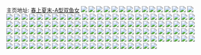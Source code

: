 主页地址: [春上夏末-A型双鱼女](https://weibo.com/u/1771567317) 
![](https://wx4.sinaimg.cn/mw2000/6997f8d5ly1h9phu1e51wj20u014010i.jpg) 
![](https://wx4.sinaimg.cn/mw2000/6997f8d5ly1h9phu3apk0j20u0140thx.jpg) 
![](https://wx4.sinaimg.cn/mw2000/6997f8d5ly1h9phu5c9y9j20u0140dmr.jpg) 
![](https://wx4.sinaimg.cn/mw2000/6997f8d5ly1h9phu7srahj20u0140akf.jpg) 
![](https://wx4.sinaimg.cn/mw2000/6997f8d5ly1h9phu8x0uaj20u0140agc.jpg) 
![](https://wx4.sinaimg.cn/mw2000/6997f8d5ly1h9phua6cj2j21400u00y8.jpg) 
![](https://wx4.sinaimg.cn/mw2000/6997f8d5ly1h9phubv09ej20u0140wni.jpg) 
![](https://wx4.sinaimg.cn/mw2000/6997f8d5ly1h9phud5c6ej21400u0n4c.jpg) 
![](https://wx4.sinaimg.cn/mw2000/6997f8d5ly1h9phuetprdj20u0140dlb.jpg) 
![](https://wx4.sinaimg.cn/mw2000/6997f8d5ly1h9phugni14j20u0140dmj.jpg) 
![](https://wx4.sinaimg.cn/mw2000/6997f8d5ly1h9phuiquvoj20u0140n3u.jpg) 
![](https://wx4.sinaimg.cn/mw2000/6997f8d5ly1h9phul0ko5j20u0140af1.jpg) 
![](https://wx4.sinaimg.cn/mw2000/6997f8d5ly1h9om3iluozj22bc3344qr.jpg) 
![](https://wx4.sinaimg.cn/mw2000/6997f8d5ly1h9om3ksvowj22bc334hdv.jpg) 
![](https://wx4.sinaimg.cn/mw2000/6997f8d5ly1h9om3lsahtj22bc334u0y.jpg) 
![](https://wx4.sinaimg.cn/mw2000/6997f8d5ly1h9om3msohaj23342bce82.jpg) 
![](https://wx4.sinaimg.cn/mw2000/6997f8d5ly1h9om3nqp33j23342bc7wi.jpg) 
![](https://wx4.sinaimg.cn/mw2000/6997f8d5ly1h9om3ppbxjj23s051ckjr.jpg) 
![](https://wx4.sinaimg.cn/mw2000/6997f8d5ly1h9om3s1npvj23s051c7wm.jpg) 
![](https://wx4.sinaimg.cn/mw2000/6997f8d5ly1h34o8h5pplj20go0kq3zy.jpg) 
![](https://wx4.sinaimg.cn/mw2000/6997f8d5ly1h0ewb7uuo7j23s051c1l2.jpg) 
![](https://wx4.sinaimg.cn/mw2000/6997f8d5ly1gyxdth34thj20u0140wjb.jpg) 
![](https://wx4.sinaimg.cn/mw2000/6997f8d5ly1gxsv2e8mf3j23s051cb2d.jpg) 
![](https://wx4.sinaimg.cn/mw2000/6997f8d5ly1gxi9ow91lxj22bc334qv7.jpg) 
![](https://wx4.sinaimg.cn/mw2000/6997f8d5ly1gxi9x6mj55j22bc334u0z.jpg) 
![](https://wx4.sinaimg.cn/mw2000/6997f8d5ly1gxi9x85xogj22bc334b2b.jpg) 
![](https://wx4.sinaimg.cn/mw2000/6997f8d5ly1gxi9xa4uvjj23342bcx6s.jpg) 
![](https://wx4.sinaimg.cn/mw2000/6997f8d5ly1gxi9xbtdj9j22bc334x6s.jpg) 
![](https://wx4.sinaimg.cn/mw2000/6997f8d5ly1gxi9xcx2csj22bc3347wj.jpg) 
![](https://wx4.sinaimg.cn/mw2000/6997f8d5ly1gxi9xdzjq1j23342bchdv.jpg) 
![](https://wx4.sinaimg.cn/mw2000/6997f8d5ly1gxi9xezuxvj23342bc4qr.jpg) 
![](https://wx4.sinaimg.cn/mw2000/6997f8d5ly1gxi9xgne69j22bc334kjn.jpg) 
![](https://wx4.sinaimg.cn/mw2000/6997f8d5ly1gxi9xidf0aj23s051ce85.jpg) 
![](https://wx4.sinaimg.cn/mw2000/6997f8d5ly1gxi9yd88m0j22bc334hdw.jpg) 
![](https://wx4.sinaimg.cn/mw2000/6997f8d5ly1gxi9yf9z7lj23s051cqva.jpg) 
![](https://wx4.sinaimg.cn/mw2000/6997f8d5ly1gx2afubwu6j23s051cqva.jpg) 
![](https://wx4.sinaimg.cn/mw2000/6997f8d5ly1gwqlwks06sj22bc334e82.jpg) 
![](https://wx4.sinaimg.cn/mw2000/6997f8d5ly1gwikq70lo9j20dc0noq4w.jpg) 
![](https://wx4.sinaimg.cn/mw2000/6997f8d5ly1gwikq7frvsj20j60j6405.jpg) 
![](https://wx4.sinaimg.cn/mw2000/6997f8d5ly1gwikq7wfitj20xc1g614b.jpg) 
![](https://wx4.sinaimg.cn/mw2000/6997f8d5ly1gwikq89gvnj20f00f0jrj.jpg) 
![](https://wx4.sinaimg.cn/mw2000/6997f8d5ly1gwhb8829x7j20u0140tf4.jpg) 
![](https://wx4.sinaimg.cn/mw2000/6997f8d5ly1gwf28newrhj22bc3341kx.jpg) 
![](https://wx4.sinaimg.cn/mw2000/6997f8d5ly1gwf28okt15j22bc334npe.jpg) 
![](https://wx4.sinaimg.cn/mw2000/6997f8d5ly1gwf28qtt3mj22bc334qv5.jpg) 
![](https://wx4.sinaimg.cn/mw2000/6997f8d5ly1gwcnwl6e4uj20u014044n.jpg) 
![](https://wx4.sinaimg.cn/mw2000/6997f8d5ly1gv9hrwgamsj20j60j6t9w.jpg) 
![](https://wx4.sinaimg.cn/mw2000/001VTjAply1gv4e839gb9j60u0140gtx02.jpg) 
![](https://wx4.sinaimg.cn/mw2000/001VTjAply1gv3olyh45fj60u0140n2e02.jpg) 
![](https://wx4.sinaimg.cn/mw2000/001VTjAply1guxppz4hafj62b42b41ky02.jpg) 
![](https://wx4.sinaimg.cn/mw2000/001VTjAply1gus2lqnhazj63s03s0u0z02.jpg) 
![](https://wx4.sinaimg.cn/mw2000/001VTjAply1gup5a04an3j60u00u0q5q02.jpg) 
![](https://wx4.sinaimg.cn/mw2000/001VTjAply1gu11njrdf8j60u0140grj02.jpg) 
![](https://wx4.sinaimg.cn/mw2000/001VTjAply1gtwja12uj4j62bc334npe02.jpg) 
![](https://wx4.sinaimg.cn/mw2000/6997f8d5ly1gt4z8tp2mkj21400u07cf.jpg) 
![](https://wx4.sinaimg.cn/mw2000/6997f8d5gy1gkp3l8g2vjj205c040dh4.jpg) 
![](https://wx4.sinaimg.cn/mw2000/6997f8d5ly1gb51ciykhhj20u014010v.jpg) 
![](https://wx4.sinaimg.cn/mw2000/6997f8d5ly1gb1l1z68qcj21400u0zqy.jpg) 
![](https://wx4.sinaimg.cn/mw2000/6997f8d5ly1gaghuw4xgyj22bc334hdv.jpg) 
![](https://wx4.sinaimg.cn/mw2000/6997f8d5ly1gaghuxaq30j22bc3344qr.jpg) 
![](https://wx4.sinaimg.cn/mw2000/6997f8d5ly1gaghuzf0i0j22bc3341kz.jpg) 
![](https://wx4.sinaimg.cn/mw2000/6997f8d5ly1gaghv0gtfwj22bc334qv6.jpg) 
![](https://wx4.sinaimg.cn/mw2000/6997f8d5ly1gaghv18rp7j23342bce82.jpg) 
![](https://wx4.sinaimg.cn/mw2000/6997f8d5ly1gaghv29896j23342bcnpf.jpg) 
![](https://wx4.sinaimg.cn/mw2000/6997f8d5ly1gaghv3ko61j22bc334x6q.jpg) 
![](https://wx4.sinaimg.cn/mw2000/6997f8d5ly1gaghv4nel9j23342bc1kz.jpg) 
![](https://wx4.sinaimg.cn/mw2000/6997f8d5ly1gaghv5n44tj23342bcqv6.jpg) 
![](https://wx4.sinaimg.cn/mw2000/6997f8d5ly1gaghv6hencj23342bc4qq.jpg) 
![](https://wx4.sinaimg.cn/mw2000/6997f8d5ly1gaghv7wddhj23342bc1ky.jpg) 
![](https://wx4.sinaimg.cn/mw2000/6997f8d5ly1gaghv9hu31j23k02o0npf.jpg) 
![](https://wx4.sinaimg.cn/mw2000/6997f8d5ly1gaghvamx65j22bc334e83.jpg) 
![](https://wx4.sinaimg.cn/mw2000/6997f8d5ly1g9tneb6knsj20u0140grz.jpg) 
![](https://wx4.sinaimg.cn/mw2000/6997f8d5ly1g8yflfqccqj20u0140dnk.jpg) 
![](https://wx4.sinaimg.cn/mw2000/6997f8d5ly1g8yfmezbkkj20u0140gvb.jpg) 
![](https://wx4.sinaimg.cn/mw2000/6997f8d5ly1g7zz03s0bfj20u014078k.jpg) 
![](https://wx4.sinaimg.cn/mw2000/6997f8d5ly1g7zz04rdpfj21400u0te7.jpg) 
![](https://wx4.sinaimg.cn/mw2000/6997f8d5ly1g7zz05kyk2j20u0140agq.jpg) 
![](https://wx4.sinaimg.cn/mw2000/6997f8d5ly1g7pfg3m3zpj21400u0wnb.jpg) 
![](https://wx4.sinaimg.cn/mw2000/6997f8d5ly1g7pfg4y13gj21400u0dpn.jpg) 
![](https://wx4.sinaimg.cn/mw2000/6997f8d5ly1g6tobi84itj20p00y17mg.jpg) 
![](https://wx4.sinaimg.cn/mw2000/6997f8d5ly1g6tobilskwj20p00y1k52.jpg) 
![](https://wx4.sinaimg.cn/mw2000/6997f8d5ly1g6tobizr9nj20p00y1n84.jpg) 
![](https://wx4.sinaimg.cn/mw2000/6997f8d5ly1g6tobjqgu5j20p00y1wot.jpg) 
![](https://wx4.sinaimg.cn/mw2000/6997f8d5ly1g6tobk13x2j20p00y1wqg.jpg) 
![](https://wx4.sinaimg.cn/mw2000/6997f8d5ly1g6tobkeepjj20p00y115l.jpg) 
![](https://wx4.sinaimg.cn/mw2000/6997f8d5ly1g6sjj9bpzpj21n41lh4qp.jpg) 
![](https://wx4.sinaimg.cn/mw2000/6997f8d5ly1g6owu8r0faj20u01407c1.jpg) 
![](https://wx4.sinaimg.cn/mw2000/6997f8d5ly1g6owuam0tzj20u0142n40.jpg) 
![](https://wx4.sinaimg.cn/mw2000/6997f8d5ly1g6owubb701j20u0142dkf.jpg) 
![](https://wx4.sinaimg.cn/mw2000/6997f8d5ly1g6owuc0b7hj20u0142te4.jpg) 
![](https://wx4.sinaimg.cn/mw2000/6997f8d5ly1g6owucqjlbj20u0140ag7.jpg) 
![](https://wx4.sinaimg.cn/mw2000/6997f8d5ly1g6owudyuc0j21400u07d2.jpg) 
![](https://wx4.sinaimg.cn/mw2000/6997f8d5ly1g68ukogxe0j20u00rhtmf.jpg) 
![](https://wx4.sinaimg.cn/mw2000/6997f8d5ly1g68ukp0yzxj20u00qok1b.jpg) 
![](https://wx4.sinaimg.cn/mw2000/6997f8d5ly1g68ukpb90rj20u00un49f.jpg) 
![](https://wx4.sinaimg.cn/mw2000/6997f8d5ly1g68ukpquzwj20zk0np1gr.jpg) 
![](https://wx4.sinaimg.cn/mw2000/6997f8d5ly1g68ukqdt7dj20sg15dk8e.jpg) 
![](https://wx4.sinaimg.cn/mw2000/6997f8d5ly1g68uks63wmj20pu0c7jyh.jpg) 
![](https://wx4.sinaimg.cn/mw2000/6997f8d5ly1g67q23piq8j20m80m8wfb.jpg) 
![](https://wx4.sinaimg.cn/mw2000/6997f8d5ly1g67q23wy0sj20dw0hggm3.jpg) 
![](https://wx4.sinaimg.cn/mw2000/6997f8d5ly1g67q2446eyj20hs0a0aao.jpg) 
![](https://wx4.sinaimg.cn/mw2000/6997f8d5ly1g602vlyxdsj20u01420wi.jpg) 
![](https://wx4.sinaimg.cn/mw2000/6997f8d5ly1g602vmql8dj20u014042e.jpg) 
![](https://wx4.sinaimg.cn/mw2000/6997f8d5ly1g5yavlvnhkj209s06474a.jpg) 
![](https://wx4.sinaimg.cn/mw2000/6997f8d5ly1g5xbfpah5nj20hs0bt74k.jpg) 
![](https://wx4.sinaimg.cn/mw2000/6997f8d5ly1g5w5zwls6qj20qu0hr0ts.jpg) 
![](https://wx4.sinaimg.cn/mw2000/6997f8d5ly1g5vx4f194mj21900u0aep.jpg) 
![](https://wx4.sinaimg.cn/mw2000/6997f8d5ly1g5vx4fouprj21g80rek59.jpg) 
![](https://wx4.sinaimg.cn/mw2000/6997f8d5ly1g5vx4g3ooaj20u00ysx2n.jpg) 
![](https://wx4.sinaimg.cn/mw2000/6997f8d5ly1g5vx4gkkijj20u015oe7f.jpg) 
![](https://wx4.sinaimg.cn/mw2000/6997f8d5ly1g5vx4gu9phj21400u0qde.jpg) 
![](https://wx4.sinaimg.cn/mw2000/6997f8d5ly1g5ugzyummwj206i08u3zl.jpg) 
![](https://wx4.sinaimg.cn/mw2000/6997f8d5ly1g5tmdqqxk1j20u0140dl9.jpg) 
![](https://wx4.sinaimg.cn/mw2000/6997f8d5ly1g5qtizvnmaj20u0140q68.jpg) 
![](https://wx4.sinaimg.cn/mw2000/6997f8d5ly1g5p2i88yxxj20l40l4gsq.jpg) 
![](https://wx4.sinaimg.cn/mw2000/6997f8d5ly1g5nscwvlysj20f00pd0ux.jpg) 
![](https://wx4.sinaimg.cn/mw2000/6997f8d5ly1g5nn2we3gqj218x0u0wlb.jpg) 
![](https://wx4.sinaimg.cn/mw2000/6997f8d5ly1g5gnkvvjdsj22bc334npe.jpg) 
![](https://wx4.sinaimg.cn/mw2000/6997f8d5ly1g58k25jhh8j22bc334u0y.jpg) 
![](https://wx4.sinaimg.cn/mw2000/6997f8d5ly1g55c772sjwj20rn0rnabz.jpg) 
![](https://wx4.sinaimg.cn/mw2000/6997f8d5ly1g545wzef22j20u014079m.jpg) 
![](https://wx4.sinaimg.cn/mw2000/6997f8d5ly1g1qbaqco6aj20u0140jvs.jpg) 
![](https://wx4.sinaimg.cn/mw2000/6997f8d5ly1g0vaj26e9fj20u0140gow.jpg) 
![](https://wx4.sinaimg.cn/mw2000/6997f8d5ly1g0vaj3oilvj20u0140tbi.jpg) 
![](https://wx4.sinaimg.cn/mw2000/6997f8d5ly1fzru19wmhuj20u0140aee.jpg) 
![](https://wx4.sinaimg.cn/mw2000/6997f8d5ly1fzru1ah30hj20u0140wjs.jpg) 
![](https://wx4.sinaimg.cn/mw2000/6997f8d5ly1fyvovvfb46j21400u0gos.jpg) 
![](https://wx4.sinaimg.cn/mw2000/6997f8d5ly1fyvovw4316j20u0140411.jpg) 
![](https://wx4.sinaimg.cn/mw2000/6997f8d5ly1fyvovws6djj20u0140dhe.jpg) 
![](https://wx4.sinaimg.cn/mw2000/6997f8d5ly1fyvovxo18nj20u0140myo.jpg) 
![](https://wx4.sinaimg.cn/mw2000/6997f8d5ly1fyvovybolhj20u0140mz9.jpg) 
![](https://wx4.sinaimg.cn/mw2000/6997f8d5ly1fyvovz83fsj21400u041j.jpg) 
![](https://wx4.sinaimg.cn/mw2000/6997f8d5gy1fxpsmcc8drj20qo0zkh1w.jpg) 
![](https://wx4.sinaimg.cn/mw2000/6997f8d5gy1fxpsmebmnbj20qo0zk7h9.jpg) 
![](https://wx4.sinaimg.cn/mw2000/6997f8d5gy1fxpsmgu8tqj20qo0zkk8k.jpg) 
